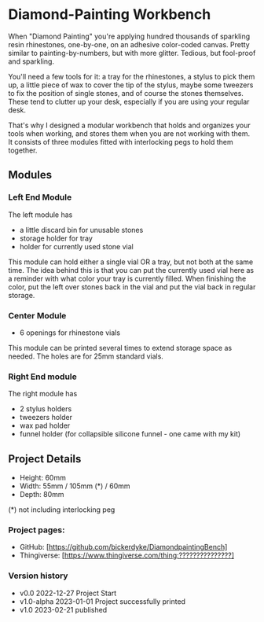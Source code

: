 # Diamond-Painting Workbench

When "Diamond Painting" you're applying hundred thousands of sparkling resin rhinestones, one-by-one, on an adhesive color-coded canvas. Pretty similar to painting-by-numbers, but with more glitter. Tedious, but fool-proof and sparkling.

You'll need a few tools for it: a tray for the rhinestones, a stylus to pick them up, a little piece of wax to cover the tip of the stylus, maybe some tweezers to fix the position of single stones, and of course the stones themselves. These tend to clutter up your desk, especially if you are using your regular desk.

That's why I designed a modular workbench that holds and organizes your tools when working, and stores them when you are not working with them. It consists of three modules fitted with interlocking pegs to hold them together.

## Modules

### Left End Module

The left module has

* a little discard bin for unusable stones
* storage holder for tray
* holder for currently used stone vial

This module can hold either a single vial OR a tray, but not both at the same time. The idea behind this is that you can put the currently used vial here as a reminder with what color your tray is currently filled. When finishing the color, put the left over stones back in the vial and put the vial back in regular storage.

### Center Module

* 6 openings for rhinestone vials

This module can be printed several times to extend storage space as needed. The holes are for 25mm standard vials.

### Right End module

The right module has

* 2 stylus holders
* tweezers holder
* wax pad holder
* funnel holder (for collapsible silicone funnel - one came with my kit)

## Project Details

* Height: 60mm
* Width: 55mm / 105mm (*) / 60mm
* Depth: 80mm

(*) not including interlocking peg

### Project pages:
* GitHub: [https://github.com/bickerdyke/DiamondpaintingBench]
* Thingiverse: [https://www.thingiverse.com/thing:???????????????]

### Version history

* v0.0 2022-12-27 Project Start
* v1.0-alpha 2023-01-01 Project successfully printed
* v1.0 2023-02-21 published
